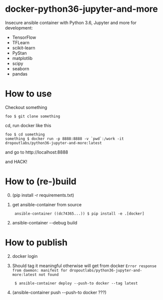 # docker-python36-jupyter-and-more

Insecure ansible container with Python 3.6, Jupyter and more for development:

- TensorFlow
- TFLearn
- scikit-learn
- PyStan
- matplotlib
- scipy
- seaborn
- pandas

# How to use

Checkout something

    foo $ git clone something

cd, run docker like this

    foo $ cd something
    something $ docker run -p 8888:8888 -v `pwd`:/work -it dropoutlabs/python36-jupyter-and-more:latest

and go to http://localhost:8888

and HACK!

# How to (re-)build

0. (pip install -r requirements.txt)

0. get ansible-container from source

        ansible-container ((dc74365...)) $ pip install -e .[docker]

1. ansible-container --debug build 

# How to publish

2. docker login

3. Should tag it meaningful otherwise will get from docker `Error response from daemon: manifest for dropoutlabs/python36-jupyter-and-more:latest not found`

        $ ansible-container deploy --push-to docker --tag latest

4. (ansible-container push --push-to docker ???)





